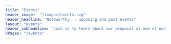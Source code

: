 ```yaml
--- 
title: "Events" 
header_image:  "/images/events.svg"
header_headline: "Noteworthy  - upcoming and past events" 
layout: "events"
header_subheadline: "Join us to learn about our proposal at one of our events."
hPages: "/events"
---  
```

 